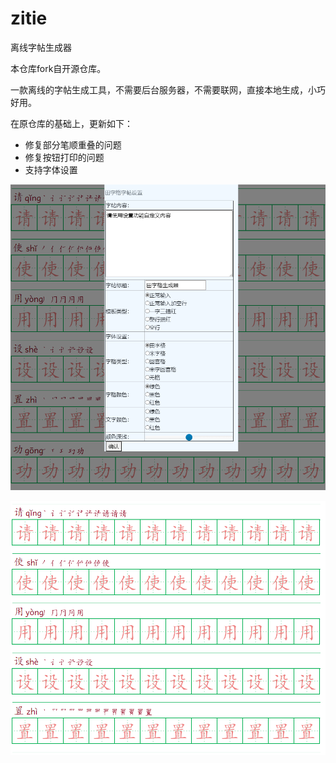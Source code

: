# zitie
离线字帖生成器

本仓库fork自开源仓库。

一款离线的字帖生成工具，不需要后台服务器，不需要联网，直接本地生成，小巧好用。

在原仓库的基础上，更新如下：
- 修复部分笔顺重叠的问题
- 修复按钮打印的问题
- 支持字体设置


![settint](./doc/capture1.png)

![print](./doc/capture2.png)